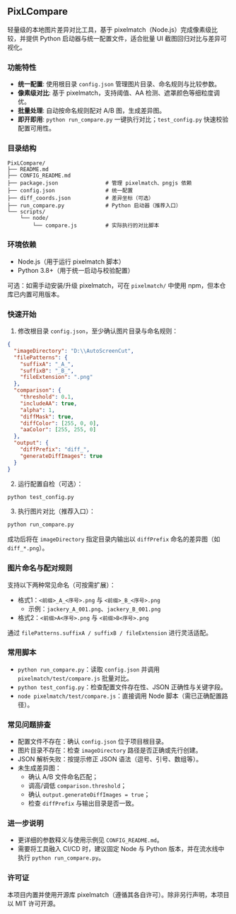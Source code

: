 ## PixLCompare

轻量级的本地图片差异对比工具，基于 pixelmatch（Node.js）完成像素级比较，并提供 Python 启动器与统一配置文件，适合批量 UI 截图回归对比与差异可视化。

### 功能特性
- **统一配置**: 使用根目录 `config.json` 管理图片目录、命名规则与比较参数。
- **像素级对比**: 基于 pixelmatch，支持阈值、AA 检测、遮罩颜色等细粒度调优。
- **批量处理**: 自动按命名规则配对 A/B 图，生成差异图。
- **即开即用**: `python run_compare.py` 一键执行对比；`test_config.py` 快速校验配置可用性。

### 目录结构
```
PixLCompare/
├── README.md
├── CONFIG_README.md
├── package.json               # 管理 pixelmatch、pngjs 依赖
├── config.json                # 统一配置
├── diff_coords.json           # 差异坐标（可选）
├── run_compare.py             # Python 启动器（推荐入口）
└── scripts/
    └── node/
        └── compare.js         # 实际执行的对比脚本
```

### 环境依赖
- Node.js（用于运行 pixelmatch 脚本）
- Python 3.8+（用于统一启动与校验配置）

可选：如需手动安装/升级 pixelmatch，可在 `pixelmatch/` 中使用 npm，但本仓库已内置可用版本。

### 快速开始
1) 修改根目录 `config.json`，至少确认图片目录与命名规则：
```json
{
  "imageDirectory": "D:\\AutoScreenCut",
  "filePatterns": {
    "suffixA": "_A_",
    "suffixB": "_B_",
    "fileExtension": ".png"
  },
  "comparison": {
    "threshold": 0.1,
    "includeAA": true,
    "alpha": 1,
    "diffMask": true,
    "diffColor": [255, 0, 0],
    "aaColor": [255, 255, 0]
  },
  "output": {
    "diffPrefix": "diff_",
    "generateDiffImages": true
  }
}
```

2) 运行配置自检（可选）：
```bash
python test_config.py
```

3) 执行图片对比（推荐入口）：
```bash
python run_compare.py
```

成功后将在 `imageDirectory` 指定目录内输出以 `diffPrefix` 命名的差异图（如 `diff_*.png`）。

### 图片命名与配对规则
支持以下两种常见命名（可按需扩展）：
- 格式1：`<前缀>_A_<序号>.png` 与 `<前缀>_B_<序号>.png`
  - 示例：`jackery_A_001.png`、`jackery_B_001.png`
- 格式2：`<前缀>A<序号>.png` 与 `<前缀>B<序号>.png`

通过 `filePatterns.suffixA / suffixB / fileExtension` 进行灵活适配。

### 常用脚本
- `python run_compare.py`：读取 `config.json` 并调用 `pixelmatch/test/compare.js` 批量对比。
- `python test_config.py`：检查配置文件存在性、JSON 正确性与关键字段。
- `node pixelmatch/test/compare.js`：直接调用 Node 脚本（需已正确配置路径）。

### 常见问题排查
- 配置文件不存在：确认 `config.json` 位于项目根目录。
- 图片目录不存在：检查 `imageDirectory` 路径是否正确或先行创建。
- JSON 解析失败：按提示修正 JSON 语法（逗号、引号、数组等）。
- 未生成差异图：
  - 确认 A/B 文件命名匹配；
  - 调高/调低 `comparison.threshold`；
  - 确认 `output.generateDiffImages = true`；
  - 检查 `diffPrefix` 与输出目录是否一致。

### 进一步说明
- 更详细的参数释义与使用示例见 `CONFIG_README.md`。
- 需要将工具融入 CI/CD 时，建议固定 Node 与 Python 版本，并在流水线中执行 `python run_compare.py`。

### 许可证
本项目内置并使用开源库 pixelmatch（遵循其各自许可）。除非另行声明，本项目以 MIT 许可开源。



